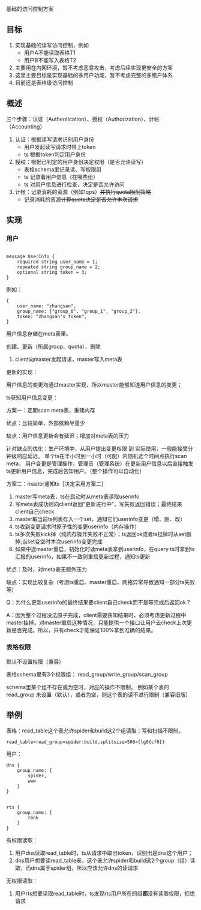 基础的访问控制方案


目标
---

1. 实现基础的读写访问控制，例如
   - 用户A不能读取表格T1
   - 用户B不能写入表格T2
1. 主要用在内网环境，暂不考虑恶意攻击，考虑后续实现更安全的方案
1. 这里主要目标是实现基础的多用户功能，暂不考虑完整的多租户体系
1. 目前还是表格级访问控制


概述
---

三个步骤：认证（Authentication）、授权（Authorization）、计帐（Accounting）

1. 认证：根据读写请求识别用户身份
    - 用户发起读写请求时带上token
    - ts 根据token判定用户身份
1. 授权：根据已判定的用户身份决定权限（是否允许读写）
    - 表格schema里记录读、写权限组
    - ts 记录着用户信息（在哪些组）
    - ts 对用户信息进行检查，决定是否允许访问
1. 计帐：记录消耗的资源（例如1qps）~~并执行quota限制策略~~
    - 记录消耗的资源~~计算quota决定是否允许本次请求~~
    
实现
---

### 用户


```

message UserInfo {
    required string user_name = 1;
    repeated string group_name = 2;
    optional string token = 3;
}
```

例如：

```
{
    user_name: "zhangsan",
    group_name: {"group_0", "group_1", "group_2"},
    token: "zhangsan's token",
}
```

用户信息存储在meta表里。

创建、更新（所属group、quota）、删除

1. client向master发起请求，master写入meta表

更新的实现：

用户信息的变更均通过master实现，所以master能够知道用户信息的变更；

ts获知用户信息变更：

方案一：定期scan meta表，重建内存

优点：比较简单，外部依赖尽量少

缺点：用户信息更新会有延迟；增加对meta表的压力

针对缺点的优化：生产环境中，从用户提出变更权限 到 实际使用，一般能接受分钟级响应延迟。
单个ts在半小时到一小时（可配）内随机选个时间点执行scan meta，
用户变更是管理操作，管理员（管理系统）在更新用户信息以后直接触发ts更新用户信息，完成后告知用户。（整个操作可以自动化）

方案二：master通知ts［决定采用方案二］

1. master写meta表，ts在启动时从meta表读取userinfo
2. 写meta表成功则向client返回“更新进行中”，写失败返回错误；最终结果client自己check
3. master取当前ts列表存入一个set，通知它们userinfo变更（增、删、改）
4. ts收到变更请求时原子性的变更userinfo（内存操作）
5. ts多次失败kick掉（纯内存操作失败不正常）；ts返回ok或者ts挂掉时从set删掉;当set变空时本次userinfo变更完成
4. 如果中途master重启，初始化时读meta表拿到userinfo，在query ts时拿到ts汇报的userinfo，如果不一致则重启更新过程，通知ts更新

优点：及时，对meta表无额外压力

缺点：实现比较复杂（考虑ts重启、master重启、网络异常导致通知一部分ts失败等）

Q：为什么更新userinfo的最终结果要client自己check而不是等完成后返回ok？

A：因为整个过程没法原子完成，client需要获知结果时，必须考虑更新过程中master挂掉。对master重启这种情况，只能提供一个接口让用户去check上次更新是否完成。所以，只有check才能保证100%拿到准确的结果。


### 表格权限

默认不设置权限（兼容）

表格schema里有3个权限组：
read_group/write_group/scan_group

schema里某个组不存在或为空时，对应的操作不限制。
例如某个表的 read_group 未设置（默认），或者为空，则这个表的读不进行限制（兼容旧版）


举例
---

表格：read_table这个表允许spider和build这2个组读取；写和扫描不限制。

```
read_table<read_group=spider:build,splitsize=500>{lg0{cf0}}
```

用户：

```
dns {
	group_name: {
		spider, 
		www
	}
}


rts {
	group_name: {
		rank
	}
}
```

有权限读取：

1. 用户dns读取read_table时，ts从请求中取出token，识别出是dns这个用户；
1. dns用户想要读read_table表，这个表允许spider和build这2个group（组）读取，而dns属于spider组，所以应该允许dns的读请求

无权限读取：

1. 用户rts想要读取read_table时，ts发现rts用户所在的组**都**没有读取权限，拒绝请求